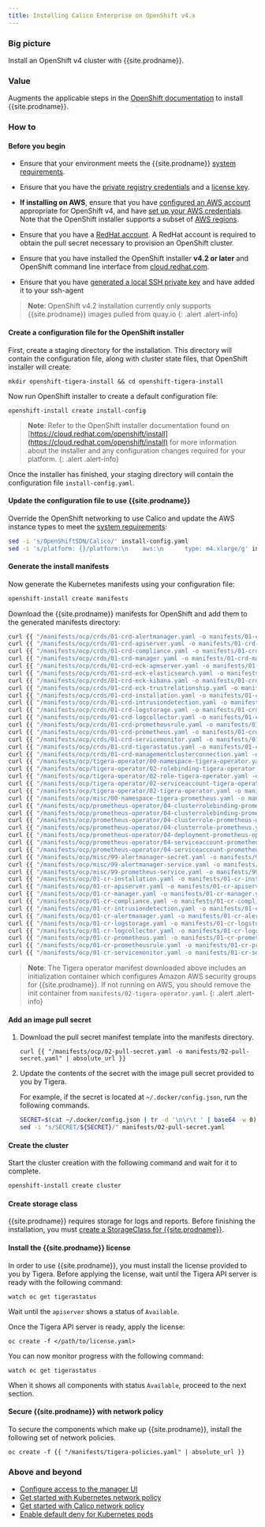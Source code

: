 ```yaml
---
title: Installing Calico Enterprise on OpenShift v4.x
---
```


### Big picture

Install an OpenShift v4 cluster with {{site.prodname}}.

### Value

Augments the applicable steps in the [OpenShift documentation](https://cloud.redhat.com/openshift/install)
to install {{site.prodname}}.

### How to

#### Before you begin

- Ensure that your environment meets the {{site.prodname}} [system requirements](/{{page.version}}/getting-started/openshift/requirements).

- Ensure that you have the [private registry credentials](/{{page.version}}/getting-started/#obtain-the-private-registry-credentials)
  and a [license key](/{{page.version}}/getting-started/#obtain-a-license-key).

- **If installing on AWS**, ensure that you have [configured an AWS account](https://docs.openshift.com/container-platform/4.1/installing/installing_aws/installing-aws-account.html) appropriate for OpenShift v4,
  and have [set up your AWS credentials](https://docs.aws.amazon.com/sdk-for-java/v1/developer-guide/setup-credentials.html).
  Note that the OpenShift installer supports a subset of [AWS regions](https://docs.openshift.com/container-platform/4.1/installing/installing_aws/installing-aws-account.html#installation-aws-regions_installing-aws-account).

- Ensure that you have a [RedHat account](https://cloud.redhat.com/). A RedHat account is required to obtain the pull secret necessary to provision an OpenShift cluster.

- Ensure that you have installed the OpenShift installer **v4.2 or later** and OpenShift command line interface from [cloud.redhat.com](https://cloud.redhat.com/openshift/install/aws/installer-provisioned).

- Ensure that you have [generated a local SSH private key](https://docs.openshift.com/container-platform/4.1/installing/installing_aws/installing-aws-default.html#ssh-agent-using_installing-aws-default) and have added it to your ssh-agent

> **Note**: OpenShift v4.2 installation currently only supports {{site.prodname}} images pulled from quay.io
{: .alert .alert-info}

#### Create a configuration file for the OpenShift installer

First, create a staging directory for the installation. This directory will contain the configuration file, along with cluster state files, that OpenShift installer will create:

```
mkdir openshift-tigera-install && cd openshift-tigera-install
```

Now run OpenShift installer to create a default configuration file:

```
openshift-install create install-config
```

> **Note**: Refer to the OpenShift installer documentation found on [https://cloud.redhat.com/openshift/install](https://cloud.redhat.com/openshift/install) for more information
> about the installer and any configuration changes required for your platform.
{: .alert .alert-info}

Once the installer has finished, your staging directory will contain the configuration file `install-config.yaml`.

#### Update the configuration file to use {{site.prodname}}

Override the OpenShift networking to use Calico and update the AWS instance types to meet the [system requirements](/{{page.version}}/getting-started/openshift/requirements):

```bash
sed -i 's/OpenShiftSDN/Calico/' install-config.yaml
sed -i 's/platform: {}/platform:\n    aws:\n      type: m4.xlarge/g' install-config.yaml
```

#### Generate the install manifests

Now generate the Kubernetes manifests using your configuration file:

```bash
openshift-install create manifests
```

Download the {{site.prodname}} manifests for OpenShift and add them to the generated manifests directory:

```bash
curl {{ "/manifests/ocp/crds/01-crd-alertmanager.yaml -o manifests/01-crd-alertmanager.yaml" | absolute_url }}
curl {{ "/manifests/ocp/crds/01-crd-apiserver.yaml -o manifests/01-crd-apiserver.yaml" | absolute_url }}
curl {{ "/manifests/ocp/crds/01-crd-compliance.yaml -o manifests/01-crd-compliance.yaml" | absolute_url }}
curl {{ "/manifests/ocp/crds/01-crd-manager.yaml -o manifests/01-crd-manager.yaml" | absolute_url }}
curl {{ "/manifests/ocp/crds/01-crd-eck-apmserver.yaml -o manifests/01-crd-eck-apmserver.yaml" | absolute_url }}
curl {{ "/manifests/ocp/crds/01-crd-eck-elasticsearch.yaml -o manifests/01-crd-eck-elasticsearch.yaml" | absolute_url }}
curl {{ "/manifests/ocp/crds/01-crd-eck-kibana.yaml -o manifests/01-crd-eck-kibana.yaml" | absolute_url }}
curl {{ "/manifests/ocp/crds/01-crd-eck-trustrelationship.yaml -o manifests/01-crd-eck-trustrelationship.yaml" | absolute_url }}
curl {{ "/manifests/ocp/crds/01-crd-installation.yaml -o manifests/01-crd-installation.yaml" | absolute_url }}
curl {{ "/manifests/ocp/crds/01-crd-intrusiondetection.yaml -o manifests/01-crd-intrusiondetection.yaml" | absolute_url }}
curl {{ "/manifests/ocp/crds/01-crd-logstorage.yaml -o manifests/01-crd-logstorage.yaml" | absolute_url }}
curl {{ "/manifests/ocp/crds/01-crd-logcollector.yaml -o manifests/01-crd-logcollector.yaml" | absolute_url }}
curl {{ "/manifests/ocp/crds/01-crd-prometheusrule.yaml -o manifests/01-crd-prometheusrule.yaml" | absolute_url }}
curl {{ "/manifests/ocp/crds/01-crd-prometheus.yaml -o manifests/01-crd-prometheus.yaml" | absolute_url }}
curl {{ "/manifests/ocp/crds/01-crd-servicemonitor.yaml -o manifests/01-crd-servicemonitor.yaml" | absolute_url }}
curl {{ "/manifests/ocp/crds/01-crd-tigerastatus.yaml -o manifests/01-crd-tigerastatus.yaml" | absolute_url }}
curl {{ "/manifests/ocp/crds/01-crd-managementclusterconnection.yaml -o manifests/01-crd-managementclusterconnection.yaml" | absolute_url }}
curl {{ "/manifests/ocp/tigera-operator/00-namespace-tigera-operator.yaml -o manifests/00-namespace-tigera-operator.yaml" | absolute_url }}
curl {{ "/manifests/ocp/tigera-operator/02-rolebinding-tigera-operator.yaml -o manifests/02-rolebinding-tigera-operator.yaml" | absolute_url }}
curl {{ "/manifests/ocp/tigera-operator/02-role-tigera-operator.yaml -o manifests/02-role-tigera-operator.yaml" | absolute_url }}
curl {{ "/manifests/ocp/tigera-operator/02-serviceaccount-tigera-operator.yaml -o manifests/02-serviceaccount-tigera-operator.yaml" | absolute_url }}
curl {{ "/manifests/ocp/tigera-operator/02-tigera-operator.yaml -o manifests/02-tigera-operator.yaml" | absolute_url }}
curl {{ "/manifests/ocp/misc/00-namespace-tigera-prometheus.yaml -o manifests/00-namespace-tigera-prometheus.yaml" | absolute_url }}
curl {{ "/manifests/ocp/prometheus-operator/04-clusterrolebinding-prometheus-operator.yaml -o manifests/04-clusterrolebinding-prometheus-operator.yaml" | absolute_url }}
curl {{ "/manifests/ocp/prometheus-operator/04-clusterrolebinding-prometheus.yaml -o manifests/04-clusterrolebinding-prometheus.yaml" | absolute_url }}
curl {{ "/manifests/ocp/prometheus-operator/04-clusterrole-prometheus-operator.yaml -o manifests/04-clusterrole-prometheus-operator.yaml" | absolute_url }}
curl {{ "/manifests/ocp/prometheus-operator/04-clusterrole-prometheus.yaml -o manifests/04-clusterrole-prometheus.yaml" | absolute_url }}
curl {{ "/manifests/ocp/prometheus-operator/04-deployment-prometheus-operator.yaml -o manifests/04-deployment-prometheus-operator.yaml" | absolute_url }}
curl {{ "/manifests/ocp/prometheus-operator/04-serviceaccount-prometheus-operator.yaml -o manifests/04-serviceaccount-prometheus-operator.yaml" | absolute_url }}
curl {{ "/manifests/ocp/prometheus-operator/04-serviceaccount-prometheus.yaml -o manifests/04-serviceaccount-prometheus.yaml" | absolute_url }}
curl {{ "/manifests/ocp/misc/99-alertmanager-secret.yaml -o manifests/99-alertmanager-secret.yaml" | absolute_url }}
curl {{ "/manifests/ocp/misc/99-alertmanager-service.yaml -o manifests/99-alertmanager-service.yaml" | absolute_url }}
curl {{ "/manifests/ocp/misc/99-prometheus-service.yaml -o manifests/99-prometheus-service.yaml" | absolute_url }}
curl {{ "/manifests/ocp/01-cr-installation.yaml -o manifests/01-cr-installation.yaml" | absolute_url }}
curl {{ "/manifests/ocp/01-cr-apiserver.yaml -o manifests/01-cr-apiserver.yaml" | absolute_url }}
curl {{ "/manifests/ocp/01-cr-manager.yaml -o manifests/01-cr-manager.yaml" | absolute_url }}
curl {{ "/manifests/ocp/01-cr-compliance.yaml -o manifests/01-cr-compliance.yaml" | absolute_url }}
curl {{ "/manifests/ocp/01-cr-intrusiondetection.yaml -o manifests/01-cr-intrusiondetection.yaml" | absolute_url }}
curl {{ "/manifests/ocp/01-cr-alertmanager.yaml -o manifests/01-cr-alertmanager.yaml" | absolute_url }}
curl {{ "/manifests/ocp/01-cr-logstorage.yaml -o manifests/01-cr-logstorage.yaml" | absolute_url }}
curl {{ "/manifests/ocp/01-cr-logcollector.yaml -o manifests/01-cr-logcollector.yaml" | absolute_url }}
curl {{ "/manifests/ocp/01-cr-prometheus.yaml -o manifests/01-cr-prometheus.yaml" | absolute_url }}
curl {{ "/manifests/ocp/01-cr-prometheusrule.yaml -o manifests/01-cr-prometheusrule.yaml" | absolute_url }}
curl {{ "/manifests/ocp/01-cr-servicemonitor.yaml -o manifests/01-cr-servicemonitor.yaml" | absolute_url }}
```

> **Note**: The Tigera operator manifest downloaded above includes an initialization container which configures Amazon AWS
> security groups for {{site.prodname}}. If not running on AWS, you should remove the init container from `manifests/02-tigera-operator.yaml`.
{: .alert .alert-info}

#### Add an image pull secret

1. Download the pull secret manifest template into the manifests directory.

   ```
   curl {{ "/manifests/ocp/02-pull-secret.yaml -o manifests/02-pull-secret.yaml" | absolute_url }}
   ```

1. Update the contents of the secret with the image pull secret provided to you by Tigera.

   For example, if the secret is located at `~/.docker/config.json`, run the following commands.

   ```bash
   SECRET=$(cat ~/.docker/config.json | tr -d '\n\r\t ' | base64 -w 0)
   sed -i "s/SECRET/${SECRET}/" manifests/02-pull-secret.yaml
   ```

#### Create the cluster

Start the cluster creation with the following command and wait for it to complete.

```bash
openshift-install create cluster
```

#### Create storage class

{{site.prodname}} requires storage for logs and reports. Before finishing the installation, you must [create a StorageClass for {{site.prodname}}](/{{page.version}}/getting-started/create-storage).

#### Install the {{site.prodname}} license

In order to use {{site.prodname}}, you must install the license provided to you by Tigera.
Before applying the license, wait until the Tigera API server is ready with the following command:

```
watch oc get tigerastatus
```

Wait until the `apiserver` shows a status of `Available`.

Once the Tigera API server is ready, apply the license:

```
oc create -f </path/to/license.yaml>
```

You can now monitor progress with the following command:

```
watch oc get tigerastatus
```

When it shows all components with status `Available`, proceed to the next section.

#### Secure {{site.prodname}} with network policy

To secure the components which make up {{site.prodname}}, install the following set of network policies.

```
oc create -f {{ "/manifests/tigera-policies.yaml" | absolute_url }}
```

### Above and beyond

- [Configure access to the manager UI](/{{page.version}}/getting-started/access-the-manager)
- [Get started with Kubernetes network policy]({{site.url}}/{{page.version}}/security/kubernetes-network-policy)
- [Get started with Calico network policy]({{site.url}}/{{page.version}}/security/calico-network-policy)
- [Enable default deny for Kubernetes pods]({{site.url}}/{{page.version}}/security/kubernetes-default-deny)

